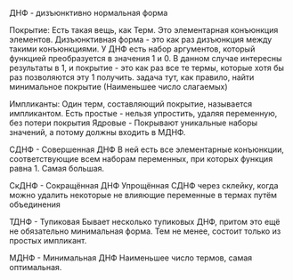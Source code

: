 ДНФ - дизъюнктивно нормальная форма

Покрытие:
Есть такая вещь, как Терм. Это элементарная конъюнкция элементов. Дизъюнктивная форма - это как раз дизъюнкция между такими конъюнкциями.
У ДНФ есть набор аргументов, который функцией преобразуется в значения 1 и 0. В данном случае интересны результаты в 1, и покрытие - это как раз все те термы, которые хотя бы раз позволяются эту 1 получить.
задача тут, как правило, найти минимальное покрытие (Наименьшее число слагаемых)

Импликанты:
Один терм, составляющий покрытие, называется импликантом.
Есть простые - нельзя упростить, удаляя переменную, без потери покрытия
Ядровые - Покрывают уникальные наборы значений, а потому должны входить в МДНФ.

СДНФ - Совершенная ДНФ
В ней есть все элементарные конъюнкции, соответствующие всем наборам переменных, при которых функция равна 1.
Самая большая.

СкДНФ - Сокращённая ДНФ
Упрощённая СДНФ через склейку, когда можно удалить некоторые не влияющие переменные в термах путём объединения

ТДНФ - Тупиковая
Бывает несколько тупиковых ДНФ, притом это ещё не обязательно минимальная форма. Тем не менее, состоит только из простых импликант.

МДНФ - Минимальная ДНФ
Наименьшее число термов, самая оптимальная.
